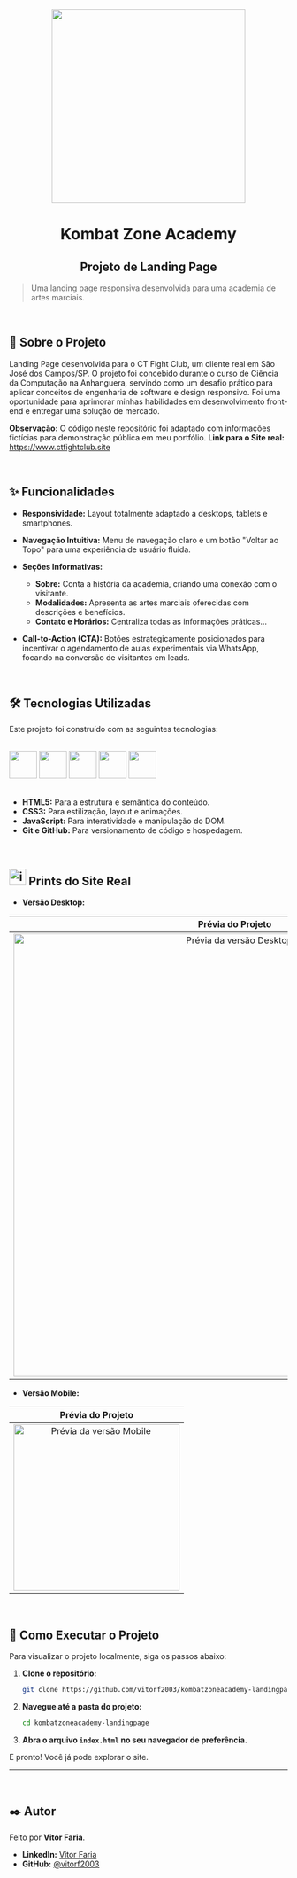 <div align="center">
  <img src="assets/img/logo.png" width="350em" height="350em">
</div>

<div align="center">
  <h1>Kombat Zone Academy</h1>
  <h2>Projeto de Landing Page</h2>
</div>

> Uma landing page responsiva desenvolvida para uma academia de artes marciais.

<br>

<h2>
  📜 Sobre o Projeto
</h2>

<p>
  Landing Page desenvolvida para o CT Fight Club, um cliente real em São José dos Campos/SP. O projeto foi concebido durante o curso de Ciência da Computação na Anhanguera, 
  servindo como um desafio prático para aplicar conceitos de engenharia de software e design responsivo. Foi uma oportunidade para aprimorar minhas habilidades em desenvolvimento 
  front-end e entregar uma solução de mercado.
</p>

  **Observação:** O código neste repositório foi adaptado com informações fictícias para demonstração pública em meu portfólio.
  **Link para o Site real:** https://www.ctfightclub.site

<br>

<h2>
  ✨ Funcionalidades
</h2>

* **Responsividade:** Layout totalmente adaptado a desktops, tablets e smartphones.
* **Navegação Intuitiva:** Menu de navegação claro e um botão "Voltar ao Topo" para uma experiência de usuário fluida.
*   **Seções Informativas:**
    *   **Sobre:** Conta a história da academia, criando uma conexão com o visitante.
    *   **Modalidades:** Apresenta as artes marciais oferecidas com descrições e benefícios.
    *   **Contato e Horários:** Centraliza todas as informações práticas...

*   **Call-to-Action (CTA):** Botões estrategicamente posicionados para incentivar o agendamento de aulas experimentais via WhatsApp, focando na conversão de visitantes em leads.

<br>

<h2>
  🛠️ Tecnologias Utilizadas
</h2>
<p>
  Este projeto foi construído com as seguintes tecnologias:
</p>
<br>
<div>
  <img src="https://cdn.jsdelivr.net/gh/devicons/devicon@latest/icons/html5/html5-original.svg" width="50em" height="50em"/>
  <img src="https://cdn.jsdelivr.net/gh/devicons/devicon@latest/icons/css3/css3-original.svg" width="50em" height="50em"/>
  <img src="https://cdn.jsdelivr.net/gh/devicons/devicon@latest/icons/javascript/javascript-original.svg" width="50em" height="50em"/>
  <img src="https://devicon-website.vercel.app/api/github/original.svg?color=%23FFFFFF" width="50em" height="50em"/>
  <img src="https://devicon-website.vercel.app/api/git/original.svg" width="50em" height="50em"/>
  
</div>
<br>

*   **HTML5:** Para a estrutura e semântica do conteúdo.
*   **CSS3:** Para estilização, layout e animações.
*   **JavaScript:** Para interatividade e manipulação do DOM.
*   **Git e GitHub:** Para versionamento de código e hospedagem.

<br>

<h2>
  <img width="30px" height="30px" alt="image" src="https://github.com/user-attachments/assets/3c4f5da6-688e-4f87-8d87-5039bdf2a24c" />
Prints do Site Real
</h2>

* **Versão Desktop:**

| Prévia do Projeto |
| :---: |
| <img src="./assets/img/preview-desktop.png" alt="Prévia da versão Desktop" width="800"/> |


* **Versão Mobile:**

| Prévia do Projeto |
| :---: |
| <img src="./assets/img/preview-mobile.png" alt="Prévia da versão Mobile" width="300"/> |

<br>

<h2>
  🚀 Como Executar o Projeto
</h2>

Para visualizar o projeto localmente, siga os passos abaixo:

1.  **Clone o repositório:**
    ```bash
    git clone https://github.com/vitorf2003/kombatzoneacademy-landingpage.git
    ```

2.  **Navegue até a pasta do projeto:**
    ```bash
    cd kombatzoneacademy-landingpage
    ```

3.  **Abra o arquivo `index.html` no seu navegador de preferência.**

E pronto! Você já pode explorar o site.

---
<br>

## ✒️ Autor

Feito por **Vitor Faria**.

*   **LinkedIn:** [Vitor Faria](https://www.linkedin.com/in/vitor-faria-3865321b5)
*   **GitHub:** [@vitorf2003](https://github.com/vitorf2003)

